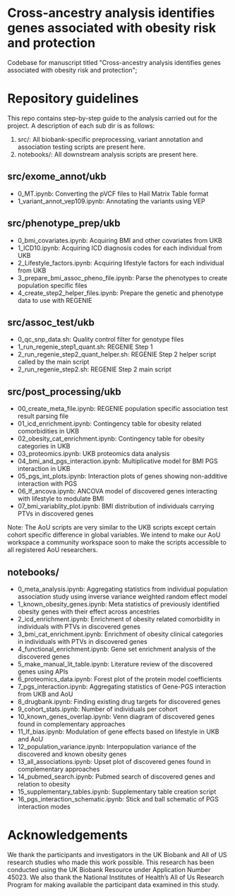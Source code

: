 # Cross-ancestry analysis identifies genes associated with obesity risk and protection
Codebase for manuscript titled "Cross-ancestry analysis identifies genes associated with obesity risk and protection";

# Repository guidelines
This repo contains step-by-step guide to the analysis carried out for the project. A description of each sub dir is as follows:

1. src/: All biobank-specific preprocessing, variant annotation and association testing scripts are present here.
2. notebooks/: All downstream analysis scripts are present here.

## src/exome_annot/ukb
- 0_MT.ipynb: Converting the pVCF files to Hail Matrix Table format
- 1_variant_annot_vep109.ipynb: Annotating the variants using VEP


## src/phenotype_prep/ukb
- 0_bmi_covariates.ipynb: Acquiring BMI and other covariates from UKB
- 1_ICD10.ipynb: Acquiring ICD diagnosis codes for each individual from UKB
- 2_Lifestyle_factors.ipynb: Acquiring lifestyle factors for each individual from UKB
- 3_prepare_bmi_assoc_pheno_file.ipynb: Parse the phenotypes to create population specific files
- 4_create_step2_helper_files.ipynb: Prepare the genetic and phenotype data to use with REGENIE 

## src/assoc_test/ukb
- 0_qc_snp_data.sh: Quality control filter for genotype files
- 1_run_regenie_step1_quant.sh: REGENIE Step 1
- 2_run_regenie_step2_quant_helper.sh: REGENIE Step 2 helper script called by the main script
- 2_run_regenie_step2.sh: REGENIE Step 2 main script

## src/post_processing/ukb
- 00_create_meta_file.ipynb: REGENIE population specific association test result parsing file
- 01_icd_enrichment.ipynb: Contingency table for obesity related comorbidities in UKB
- 02_obesity_cat_enrichment.ipynb: Contingency table for obesity categories in UKB
- 03_proteomics.ipynb: UKB proteomics data analysis
- 04_bmi_and_pgs_interaction.ipynb: Multiplicative model for BMI PGS interaction in UKB
- 05_pgs_int_plots.ipynb: Interaction plots of genes showing non-additive interaction with PGS
- 06_lf_ancova.ipynb: ANCOVA model of discovered genes interacting with lifestyle to modulate BMI
- 07_bmi_variablity_plot.ipynb: BMI distribution of individuals carrying PTVs in discovered genes

Note: The AoU scripts are very similar to the UKB scripts except certain cohort specific difference in global variables. We intend to make our AoU workspace a community workspace soon to make the scripts accessible to all registered AoU researchers.

## notebooks/
- 0_meta_analysis.ipynb: Aggregating statistics from individual population association study using inverse variance weighted random effect model
- 1_known_obesity_genes.ipynb: Meta statistics of previously identified obesity genes with their effect across ancestries
- 2_icd_enrichment.ipynb: Enrichment of obesity related comorbidity in individuals with PTVs in discovered genes
- 3_bmi_cat_enrichment.ipynb: Enrichment of obesity clinical categories in individuals with PTVs in discovered genes
- 4_functional_enrichment.ipynb: Gene set enrichment analysis of the discovered genes
- 5_make_manual_lit_table.ipynb: Literature review of the discovered genes using APIs
- 6_proteomics_data.ipynb: Forest plot of the protein model coefficients
- 7_pgs_interaction.ipynb: Aggregating statistics of Gene-PGS interaction from UKB and AoU
- 8_drugbank.ipynb: Finding existing drug targets for discovered genes
- 9_cohort_stats.ipynb: Number of individuals per cohort 
- 10_known_genes_overlap.ipynb: Venn diagram of discovered genes found in complementary approaches
- 11_lf_bias.ipynb: Modulation of gene effects based on lifestyle in UKB and AoU
- 12_population_variance.ipynb: Interpopulation variance of the discovered and known obesity genes
- 13_all_associations.ipynb: Upset plot of discovered genes found in complementary approaches
- 14_pubmed_search.ipynb: Pubmed search of discovered genes and relation to obesity
- 15_supplementary_tables.ipynb: Supplementary table creation script
- 16_pgs_interaction_schematic.ipynb: Stick and ball schematic of PGS interaction modes


# Acknowledgements
We thank the participants and investigators in the UK Biobank and All of US research studies who made this work possible. This research has been conducted using the UK Biobank Resource under Application Number 45023. We also thank the National Institutes of Health’s All of Us Research Program for making available the participant data examined in this study.
